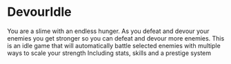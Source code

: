 # DevourIdle
You are a slime with an endless hunger. As you defeat and devour your enemies you get stronger so you can defeat and devour more enemies.
This is an idle game that will automatically battle selected enemies with multiple ways to scale your strength
Including stats, skills and a prestige system

